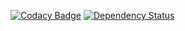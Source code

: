 [![Codacy Badge](https://api.codacy.com/project/badge/Grade/aba164130697450cacd06d228ef8a690)](https://www.codacy.com/app/tandser/polling?utm_source=github.com&amp;utm_medium=referral&amp;utm_content=tandser/polling&amp;utm_campaign=Badge_Grade)
[![Dependency Status](https://dependencyci.com/github/tandser/polling/badge)](https://dependencyci.com/github/tandser/polling)